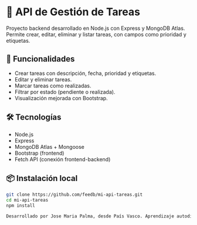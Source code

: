 # 📝 API de Gestión de Tareas

Proyecto backend desarrollado en Node.js con Express y MongoDB Atlas. Permite crear, editar, eliminar y listar tareas, con campos como prioridad y etiquetas.

## 🚀 Funcionalidades

- Crear tareas con descripción, fecha, prioridad y etiquetas.
- Editar y eliminar tareas.
- Marcar tareas como realizadas.
- Filtrar por estado (pendiente o realizada).
- Visualización mejorada con Bootstrap.

## 🛠️ Tecnologías

- Node.js
- Express
- MongoDB Atlas + Mongoose
- Bootstrap (frontend)
- Fetch API (conexión frontend-backend)

## 📦 Instalación local

```bash
git clone https://github.com/feedb/mi-api-tareas.git
cd mi-api-tareas
npm install

Desarrollado por Jose Maria Palma, desde País Vasco. Aprendizaje autodidacta y mejora continua.